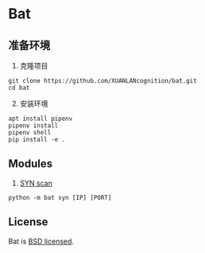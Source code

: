 # Bat

## 准备环境

1. 克隆项目
```
git clone https://github.com/XUANLANcognition/bat.git
cd bat
```
2. 安装环境
```
apt install pipenv
pipenv install
pipenv shell
pip install -e .
```

## Modules
1. [SYN scan](https://github.com/XUANLANcognition/bat/blob/master/bat/syn_scan/README.md)
```
python -m bat syn [IP] [PORT] 
```

## License

Bat is [BSD licensed](./LICENSE).
